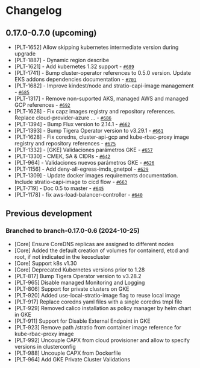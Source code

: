 # Changelog

## 0.17.0-0.7.0 (upcoming)

* [PLT-1652] Allow skipping kubernetes intermediate version during upgrade
* [PLT-1887] -  Dynamic region describe
* [PLT-1621] -  Add kubernetes 1.32 support  - [`#689`](https://github.com/Stratio/kind/pull/689)
* [PLT-1741] -  Bump cluster-operator references to 0.5.0 version. Update EKS addons dependencies documentation  - [`#701`](https://github.com/Stratio/kind/pull/701)
* [PLT-1682] -  Improve kindest/node and stratio-capi-image management  - [`#685`](https://github.com/Stratio/kind/pull/685)
* [PLT-1317] -  Remove non-suported AKS, managed AWS and managed GCP references  - [`#692`](https://github.com/Stratio/kind/pull/692)
* [PLT-1628] -  Fix capz images registry and repository references. Replace cloud-provider-azure …  - [`#686`](https://github.com/Stratio/kind/pull/686)
* [PLT-1394] -  Bump Flux version to 2.14.1  - [`#662`](https://github.com/Stratio/kind/pull/662)
* [PLT-1393] -  Bump Tigera Operator version to v3.29.1  - [`#661`](https://github.com/Stratio/kind/pull/661)
* [PLT-1628] -  Fix coredns, cluster-api-gcp and kube-rbac-proxy image registry and repository references  - [`#675`](https://github.com/Stratio/kind/pull/675)
* [PLT-1332] -  [GKE] Validaciones parámetros GKE  - [`#657`](https://github.com/Stratio/kind/pull/657)
* [PLT-1330] -  CMEK, SA & CIDRs  - [`#642`](https://github.com/Stratio/kind/pull/642)
* [PLT-964] -  Validaciones nuevos parámetros GKE  - [`#626`](https://github.com/Stratio/kind/pull/626)
* [PLT-1156] -  Add deny-all-egress-imds_gnetpol  - [`#629`](https://github.com/Stratio/kind/pull/629)
* [PLT-1309] -  Update docker images requirements documentation. Include stratio-capi-image to cicd flow  - [`#663`](https://github.com/Stratio/kind/pull/663)
* [PLT-719] -  Doc 0.5 to master  - [`#645`](https://github.com/Stratio/kind/pull/645)
* [PLT-1178] -  fix aws-load-balancer-controller  - [`#640`](https://github.com/Stratio/kind/pull/640)

## Previous development

### Branched to branch-0.17.0-0.6 (2024-10-25)

* [Core] Ensure CoreDNS replicas are assigned to different nodes
* [Core] Added the default creation of volumes for containerd, etcd and root, if not indicated in the keoscluster
* [Core] Support k8s v1.30
* [Core] Deprecated Kubernetes versions prior to 1.28
* [PLT-817] Bump Tigera Operator version to v3.28.2
* [PLT-965] Disable managed Monitoring and Logging
* [PLT-806] Support for private clusters on GKE
* [PLT-920] Added use-local-stratio-image flag to reuse local image
* [PLT-917] Replace coredns yaml files with a single coredns tmpl file
* [PLT-929] Removed calico installation as policy manager by helm chart in GKE
* [PLT-911] Support for Disable External Endpoint in GKE
* [PLT-923] Remove path /stratio from container image reference for kube-rbac-proxy image
* [PLT-992] Uncouple CAPX from cloud provisioner and allow to specify versions in clusterconfig 
* [PLT-988] Uncouple CAPX from Dockerfile
* [PLT-964] Add GKE Private Cluster Validations



